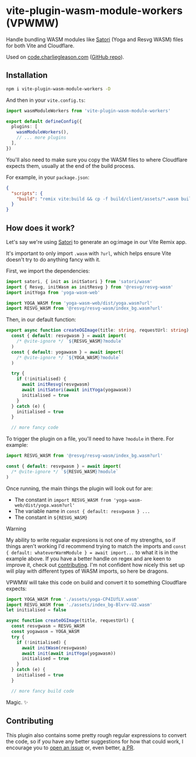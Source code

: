 # vite-plugin-wasm-module-workers (VPWMW)

Handle bundling WASM modules like [Satori](https://github.com/vercel/satori) (Yoga and Resvg WASM) files for both Vite and Cloudflare.

Used on [code.charliegleason.com](https://code.charliegleason.com) ([GitHub repo](https://github.com/superhighfives/code.charliegleason.com)).

## Installation

```bash
npm i vite-plugin-wasm-module-workers -D
```

And then in your `vite.config.ts`:
```ts
import wasmModuleWorkers from 'vite-plugin-wasm-module-workers'

export default defineConfig({
  plugins: [
    wasmModuleWorkers(),
    // ... more plugins
  ],
})
```

You'll also need to make sure you copy the WASM files to where Cloudflare expects them, usually at the end of the build process.

For example, in your `package.json`:

```json
{
  "scripts": {
    "build": "remix vite:build && cp -f build/client/assets/*.wasm build/server/assets"
  }
}
```


## How does it work?

Let's say we're using [Satori](https://github.com/vercel/satori) to generate an og:image in our Vite Remix app.

It's important to only import `.wasm` with `?url`, which helps ensure Vite doesn't try to do anything fancy with it.

First, we import the dependencies:

```ts
import satori, { init as initSatori } from 'satori/wasm'
import { Resvg, initWasm as initResvg } from '@resvg/resvg-wasm'
import initYoga from 'yoga-wasm-web'

import YOGA_WASM from 'yoga-wasm-web/dist/yoga.wasm?url'
import RESVG_WASM from '@resvg/resvg-wasm/index_bg.wasm?url'
```

Then, in our default function:

```ts
export async function createOGImage(title: string, requestUrl: string) {
  const { default: resvgwasm } = await import(
    /* @vite-ignore */ `${RESVG_WASM}?module`
  )
  const { default: yogawasm } = await import(
    /* @vite-ignore */ `${YOGA_WASM}?module`
  )

  try {
    if (!initialised) {
      await initResvg(resvgwasm)
      await initSatori(await initYoga(yogawasm))
      initialised = true
    }
  } catch (e) {
    initialised = true
  }

  // more fancy code
```

To trigger the plugin on a file, you'll need to have `?module` in there. For example:

```ts
import RESVG_WASM from '@resvg/resvg-wasm/index_bg.wasm?url'

const { default: resvgwasm } = await import(
  /* @vite-ignore */ `${RESVG_WASM}?module`
)
```

Once running, the main things the plugin will look out for are:

- The constant in `import RESVG_WASM from 'yoga-wasm-web/dist/yoga.wasm?url'`
- The variable name in `const { default: resvgwasm } ...`
- The constant in `${RESVG_WASM}`

> [!WARNING]
> My ability to write regualar expresions is not one of my strengths, so if things aren't working I'd recommend trying to match the imports and `const { default: whateverWarmModule } = await import...` to what it is in the example above. If you have a better handle on regex and are keen to improve it, check out [contributing](#contributing). I'm not confident how nicely this set up will play with different types of WASM imports, so here be dragons.

VPWMW will take this code on build and convert it to something Cloudflare expects:

```ts
import YOGA_WASM from './assets/yoga-CP4IUfLV.wasm'
import RESVG_WASM from './assets/index_bg-Blvrv-U2.wasm'
let initialised = false

async function createOGImage(title, requestUrl) {
  const resvgwasm = RESVG_WASM
  const yogawasm = YOGA_WASM
  try {
    if (!initialised) {
      await initWasm(resvgwasm)
      await init(await initYoga(yogawasm))
      initialised = true
    }
  } catch (e) {
    initialised = true
  }

  // more fancy build code
```

Magic. ✨

## Contributing

This plugin also contains some pretty rough regular expressions to convert the code, so if you have any better suggestions for how that could work, I encourage you to [open an issue](https://github.com/superhighfives/vite-plugin-wasm-module-workers/issues) or, even better, [a PR](https://github.com/superhighfives/vite-plugin-wasm-module-workers/pulls/new).
